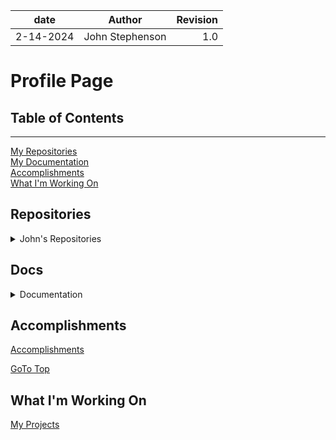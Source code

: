 | date | Author | Revision |
| :-------: |:---------------: |-------: |
| 2-14-2024 | John Stephenson | 1.0 |  

# Profile Page

## Table of Contents  
---  
[My Repositories](#repositories)  
[My Documentation](#docs)  
[Accomplishments](#accomplishments)  
[What I'm Working On](#what-im-working-on)  

## Repositories  

<details>

<summary>John's Repositories</summary>/   

<details>

<summary>Next.js</summary>

[Next.js CSS Variables](https://github.com/John-Stephenson-STL/nextjs-seo-navbar-css-variables-starter)  

[Next.js DarkMode](https://github.com/John-Stephenson-STL/nextjs-darkmode-toggle-css-variables-seo)  

</details>

<details>

<summary>React.js</summary>

[React Hooks](https://github.com/John-Stephenson-STL/React-todo-with-hooks)  

[React.js CSS Variable Dark Mode Toggle](https://github.com/John-Stephenson-STL/reactjs-darkmode-toggle-css-variables-seo-starter)  

[React CSS Modules](https://github.com/John-Stephenson-STL/React-Hooks-CSS-Module)  

[React Hook Router](https://github.com/John-Stephenson-STL/React-Hook_Router)  

[Goto Top](#profile-page)  

</details>

</details>  

## Docs  

<details>

<summary>Documentation</summary>   


[How To](https://github.com/John-Stephenson-STL/MarkDown-Documentation/blob/main/How-To.md)  

[Website Documentation](https://github.com/John-Stephenson-STL/MarkDown-Documentation/blob/main/John.S.Doc.md)  

[GoTo Top](#profile-page)  

</details>

## Accomplishments  

[Accomplishments](https://github.com/John-Stephenson-STL/MarkDown-Documentation/blob/main/Accomplishments.md)  

[GoTo Top](#profile-page)  

## What I'm Working On

[My Projects](https://github.com/John-Stephenson-STL/MarkDown-Documentation/blob/main/Working-On.md)  
